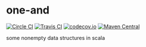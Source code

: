 # one-and
[![Circle CI](https://circleci.com/gh/refried/one-and.svg?style=shield)](https://circleci.com/gh/refried/one-and)
[![Travis CI](https://travis-ci.org/refried/one-and.svg?branch=master)](https://travis-ci.org/refried/one-and)
[![codecov.io](http://codecov.io/github/refried/one-and/coverage.svg?branch=master)](http://codecov.io/github/refried/one-and?branch=master)
[![Maven Central](https://maven-badges.herokuapp.com/maven-central/net.arya/oneand-core_2.11/badge.svg)](https://maven-badges.herokuapp.com/maven-central/net.arya/oneand-core_2.11)


some nonempty data structures in scala
